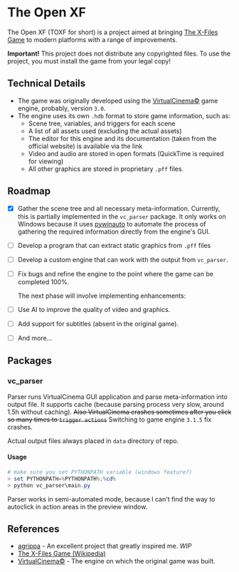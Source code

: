# The Open XF
The Open XF (TOXF for short) is a project aimed at bringing [The X-Files Game](https://en.wikipedia.org/wiki/The_X-Files_Game) to modern platforms with a range of improvements.

**Important!** This project does not distribute any copyrighted files. To use the project, you must install the game from your legal copy!

## Technical Details
- The game was originally developed using the [VirtualCinema©](https://www.virtualcinema.com/) game engine, probably, version `3.0`.
- The engine uses its own `.hdb` format to store game information, such as:
  - Scene tree, variables, and triggers for each scene
  - A list of all assets used (excluding the actual assets)
  - The editor for this engine and its documentation (taken from the official website) is available via the link
  - Video and audio are stored in open formats (QuickTime is required for viewing)
  - All other graphics are stored in proprietary `.pff` files.

## Roadmap
- [x] Gather the scene tree and all necessary meta-information. Currently, this is partially implemented in the `vc_parser` package. It only works on Windows because it uses [pywinauto](https://github.com/pywinauto/pywinauto) to automate the process of gathering the required information directly from the engine's GUI.
- [ ] Develop a program that can extract static graphics from `.pff` files
- [ ] Develop a custom engine that can work with the output from `vc_parser`.
- [ ] Fix bugs and refine the engine to the point where the game can be completed 100%.
  
  The next phase will involve implementing enhancements:
- [ ] Use AI to improve the quality of video and graphics.
- [ ] Add support for subtitles (absent in the original game).
- [ ] And more...


## Packages
### vc_parser
Parser runs VirtualCinema GUI application and parse meta-information into output file. It supports cache (because parsing process very slow, around 1.5h without caching). ~~Also VirtualCinema crashes sometimes after you click so many times to `trigger actions`~~ Switching to game engine `3.1.5` fix crashes.

Actual output files always placed in `data` directory of repo.
#### Usage
```powershell
# make sure you set PYTHONPATH variable (windows feature?)
> set PYTHONPATH=%PYTHONPATH%;%cd%
> python vc_parser\main.py
```

Parser works in semi-automated mode, because I can't find the way to autoclick in action areas in the preview window.


## References
- [agrippa](https://github.com/xesf/agrippa) - An excellent project that greatly inspired me. *WIP*
- [The X-Files Game (Wikipedia)](https://en.wikipedia.org/wiki/The_X-Files_Game)
- [VirtualCinema©](https://www.virtualcinema.com/) - The engine on which the original game was built.
